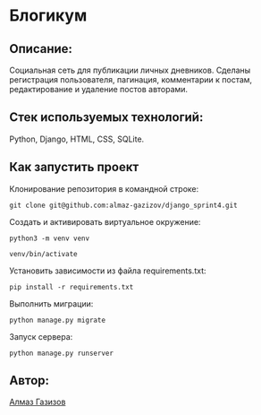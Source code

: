 # Блогикум
## Описание:

Социальная сеть для публикации личных дневников. Сделаны регистрация пользователя, пагинация, комментарии к постам, редактирование и удаление постов авторами.

## Стек используемых технологий:

Python, Django, HTML, CSS, SQLite.

## Как запустить проект

Клонирование репозитория в командной строке:
```
git clone git@github.com:almaz-gazizov/django_sprint4.git
```

Cоздать и активировать виртуальное окружение:
```
python3 -m venv venv
```
```
venv/bin/activate
```

Установить зависимости из файла requirements.txt:
```
pip install -r requirements.txt
```

Выполнить миграции:
```
python manage.py migrate
```

Запуск сервера:
```
python manage.py runserver
```

## Автор:

[Алмаз Газизов](https://github.com/almaz-gazizov)
